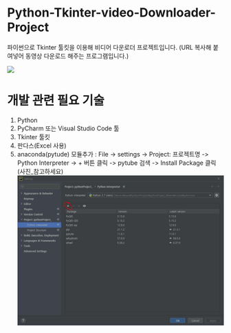 # Python-Tkinter-video-Downloader-Project

파이썬으로 Tkinter 툴킷을 이용해 비디어 다운로더 프로젝트입니다.
(URL 복사해 붙여넣어 동영상 다운로드 해주는 프로그램입니다.)

![](../you.jpg)

# 개발 관련 필요 기술
1) Python
2) PyCharm 또는 Visual Studio Code 툴
3) Tkinter 툴킷
4) 판다스(Excel 사용)
5) anaconda(pytude) 모듈추가 : File -> settings -> Project: 프로젝트명 -> Python Interpreter -> + 버튼 클릭 -> pytube 검색 -> Install Package 클릭
   (사진_참고하세요)
![img_1.png](img_1.png)